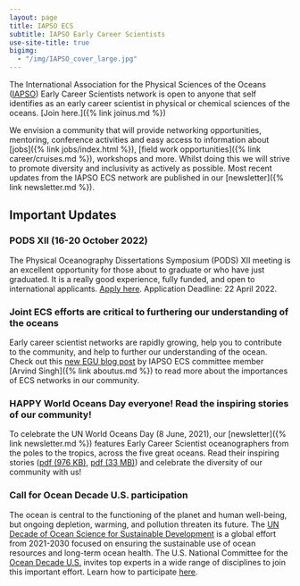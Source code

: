```yaml
---
layout: page
title: IAPSO ECS
subtitle: IAPSO Early Career Scientists
use-site-title: true
bigimg:
  - "/img/IAPSO_cover_large.jpg"
---
```


The International Association for the Physical Sciences of the Oceans ([IAPSO](http://iapso.iugg.org/)) Early Career Scientists network is open to anyone  that self identifies as an early career scientist in physical or chemical sciences of the oceans. [Join here.]({% link joinus.md %})

We envision a community that will provide networking opportunities, mentoring, conference activities and easy access to information about [jobs]({% link jobs/index.html %}), [field work opportunities]({% link career/cruises.md %}), workshops and more. Whilst doing this we will strive to promote diversity and inclusivity as actively as possible. Most recent updates from the IAPSO ECS network are published in our [newsletter]({% link newsletter.md %}).

## Important Updates

### PODS XII (16-20 October 2022)
The Physical Oceanography Dissertations Symposium (PODS) XII meeting is an excellent opportunity for those about to graduate or who have just graduated. It is a really good experience, fully funded, and open to international applicants. [Apply here](https://www.soest.hawaii.edu/pods/PODS_symposium/pods_application.htm). Application Deadline: 22 April 2022.

### Joint ECS efforts are critical to furthering our understanding of the oceans
Early career scientist networks are rapidly growing, help you to contribute to the community, and help to further our understanding of the ocean. Check out this [new EGU blog post](https://blogs.egu.eu/divisions/os/2021/06/25/ocean-networks-1/) by IAPSO ECS committee member [Arvind Singh]({% link aboutus.md %}) to read more about the importances of ECS networks in our community.

### HAPPY World Oceans Day everyone! Read the inspiring stories of our community!

To celebrate the UN World Oceans Day (8 June, 2021), our [newsletter]({% link newsletter.md %}) features Early Career Scientist oceanographers from the poles to the tropics, across the five great oceans. Read their inspiring stories ([pdf (976 KB)](/uploads/newsletter/iapsoecs_newsletter_2021_7.pdf), [pdf (33 MB)](/uploads/newsletter/iapsoecs_newsletter_2021_7_highres.pdf)) and celebrate the diversity of our community with us!

### Call for Ocean Decade U.S. participation

The ocean is central to the functioning of the planet and human well-being, but ongoing depletion, warming, and pollution threaten its future. The [UN Decade of Ocean Science for Sustainable Development](https://www.oceandecade.org) is a global effort from 2021-2030 focused on ensuring the sustainable use of ocean resources and long-term ocean health. The U.S. National Committee for the [Ocean Decade U.S.](https://www.nationalacademies.org/our-work/us-national-committee-on-ocean-science-for-sustainable-development-2021-2030) invites top experts in a wide range of disciplines to join this important effort. Learn how to participate [here](https://www.nationalacademies.org/our-work/us-national-committee-on-ocean-science-for-sustainable-development-2021-2030).
